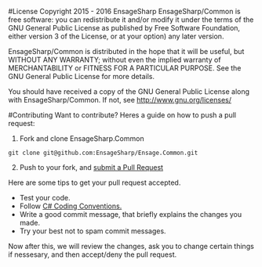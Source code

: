 #License
Copyright 2015 - 2016 EnsageSharp
EnsageSharp/Common is free software: you can redistribute it and/or modify
it under the terms of the GNU General Public License as published by
Free Software Foundation, either version 3 of the License, or
at your option) any later version.

EnsageSharp/Common is distributed in the hope that it will be useful,
but WITHOUT ANY WARRANTY; without even the implied warranty of
MERCHANTABILITY or FITNESS FOR A PARTICULAR PURPOSE. See the
GNU General Public License for more details.

You should have received a copy of the GNU General Public License
along with EnsageSharp/Common. If not, see http://www.gnu.org/licenses/



#Contributing
Want to contribute? Heres a guide on how to push a pull request:

 1. Fork and clone EnsageSharp.Common
 
  `git clone git@github.com:EnsageSharp/Ensage.Common.git`
  
  
 2.  Push to your fork, and [submit a Pull Request](https://github.com/EnsageSharp/Ensage.Common/compare)


Here are some tips to get your pull request accepted.

 - Test your code.
 - Follow [C# Coding Conventions.](https://msdn.microsoft.com/en-us/library/ff926074.aspx?f=255&MSPPError=-2147217396)
 - Write a good commit message, that briefly explains the changes you made.
 - Try your best not to spam commit messages.

Now after this, we will review the changes, ask you to change certain things if nessesary, and then accept/deny the pull request.
